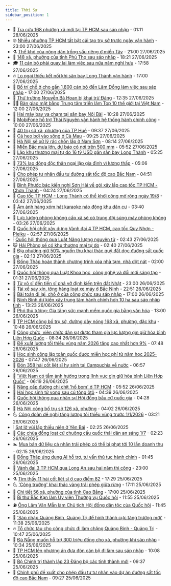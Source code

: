 ```yaml
---
title: Thời Sự
sidebar_position: 1
---
```


<!-- vnexpress-thoi-su:START -->
- 🦒 [Tra cứu 168 phường xã mới tại TP HCM sau sáp nhập](https://vnexpress.net/tra-cuu-168-phuong-xa-moi-tai-tp-hcm-sau-sap-nhap-4899275.html) - 01:11 28/06/2025
- 🤓 [Nhiều phường TP HCM tất bật cải tạo trụ sở trước ngày vận hành](https://vnexpress.net/nhieu-phuong-tp-hcm-tat-bat-cai-tao-tru-so-truoc-ngay-van-hanh-4907239.html) - 23:00 27/06/2025
- ⚗️ [Thế khó của nông dân trồng sầu riêng ở miền Tây](https://vnexpress.net/the-kho-cua-nong-dan-trong-sau-rieng-o-mien-tay-4906587.html) - 21:00 27/06/2025
- 🌊 [148 xã, phường của tỉnh Phú Thọ sau sáp nhập](https://vnexpress.net/148-xa-phuong-cua-tinh-phu-tho-sau-sap-nhap-4907163.html) - 18:21 27/06/2025
- 🎓 [11 cán bộ phải quay lại làm việc sau nửa năm nghỉ hưu](https://vnexpress.net/11-can-bo-phai-quay-lai-lam-viec-sau-nua-nam-nghi-huu-4907310.html) - 17:58 27/06/2025
- 🔥 [Lo ngại thiếu kết nối khi sân bay Long Thành vận hành](https://vnexpress.net/lo-ngai-thieu-ket-noi-khi-san-bay-long-thanh-van-hanh-4907293.html) - 17:00 27/06/2025
- 🦏 [Bố trí chỗ ở cho gần 1.800 cán bộ đến Lâm Đồng làm việc sau sáp nhập](https://vnexpress.net/bo-tri-cho-o-cho-gan-1-800-can-bo-den-lam-dong-lam-viec-sau-sap-nhap-4907250.html) - 17:00 27/06/2025
- 👺 [Thứ trưởng Nguyễn Bá Hoan bị khai trừ Đảng](https://vnexpress.net/thu-truong-nguyen-ba-hoan-bi-khai-tru-dang-4907282.html) - 12:35 27/06/2025
- 🧑‍🏫 [Bàn giao mặt bằng Trung tâm triển lãm Top 10 thế giới tại Việt Nam](https://vnexpress.net/ban-giao-mat-bang-trung-tam-trien-lam-top-10-the-gioi-tai-viet-nam-4907268.html) - 12:00 27/06/2025
- 🚦 [Hai máy bay va chạm tại sân bay Nội Bài](https://vnexpress.net/hai-may-bay-va-cham-tai-san-bay-noi-bai-4907232.html) - 10:28 27/06/2025
- 🎉 [MobiFone hỗ trợ Thái Nguyên vận hành hệ thống hành chính công](https://vnexpress.net/mobifone-ho-tro-thai-nguyen-van-hanh-he-thong-hanh-chinh-cong-4907213.html) - 10:00 27/06/2025
- 🦒 [40 trụ sở xã, phường của TP Huế](https://vnexpress.net/40-tru-so-xa-phuong-cua-tp-hue-4907065.html) - 09:37 27/06/2025
- 🤗 [Cá heo bơi vào sông ở Cà Mau](https://vnexpress.net/ca-heo-boi-vao-song-o-ca-mau-4907204.html) - 09:25 27/06/2025
- 💼 [Hà Nội sẽ xử lý rác chôn lấp ở Nam Sơn](https://vnexpress.net/ha-noi-se-xu-ly-rac-chon-lap-o-nam-son-4907043.html) - 08:14 27/06/2025
- 🤩 [Miền Bắc mưa lớn, dự báo có nơi trên 500 mm](https://vnexpress.net/mien-bac-mua-lon-du-bao-co-noi-tren-500-mm-4907005.html) - 05:52 27/06/2025
- 🤡 [Lập khu thương mại tự do 16 tỷ USD gần sân bay Long Thành](https://vnexpress.net/lap-khu-thuong-mai-tu-do-16-ty-usd-gan-san-bay-long-thanh-4907021.html) - 05:25 27/06/2025
- 💯 [73% lao động độc thân ngại lập gia đình vì lương thấp](https://vnexpress.net/73-lao-dong-doc-than-ngai-lap-gia-dinh-vi-luong-thap-4906997.html) - 05:06 27/06/2025
- 👺 [Cho phép tư nhân đầu tư đường sắt tốc độ cao Bắc Nam](https://vnexpress.net/cho-phep-tu-nhan-dau-tu-duong-sat-toc-do-cao-bac-nam-4907003.html) - 04:51 27/06/2025
- 🌮 [Bình Phước bác kiến nghị Sơn Hải về gói xây lắp cao tốc TP HCM - Chơn Thành](https://vnexpress.net/binh-phuoc-bac-kien-nghi-son-hai-ve-goi-xay-lap-cao-toc-tp-hcm-chon-thanh-4906800.html) - 04:24 27/06/2025
- 🥸 [Cao tốc TP HCM - Long Thành có thể khởi công mở rộng ngày 19/8](https://vnexpress.net/cao-toc-tp-hcm-long-thanh-co-the-khoi-cong-mo-rong-ngay-19-8-4906932.html) - 03:42 27/06/2025
- 🐻 [Ám ảnh hàng xóm hát karaoke náo động khu dân cư](https://vnexpress.net/am-anh-hang-xom-hat-karaoke-nao-dong-khu-dan-cu-4906748.html) - 03:40 27/06/2025
- 👀 [Lực lượng phòng không cấp xã sẽ có trung đội súng máy phòng không](https://vnexpress.net/luc-luong-phong-khong-cap-xa-se-co-trung-doi-sung-may-phong-khong-4906952.html) - 03:26 27/06/2025
- 🤔 [Quốc hội chốt xây dựng Vành đai 4 TP HCM, cao tốc Quy Nhơn - Pleiku](https://vnexpress.net/quoc-hoi-chot-xay-dung-vanh-dai-4-tp-hcm-cao-toc-quy-nhon-pleiku-4906892.html) - 02:57 27/06/2025
- 🕯 [Quốc hội thông qua Luật Năng lượng nguyên tử](https://vnexpress.net/quoc-hoi-thong-qua-luat-nang-luong-nguyen-tu-4906874.html) - 02:43 27/06/2025
- 😺 [Hải Phòng sẽ có khu thương mại tự do](https://vnexpress.net/hai-phong-se-co-khu-thuong-mai-tu-do-4906901.html) - 02:40 27/06/2025
- 🦆 [Địa phương giữ 50% nguồn thu khai thác quỹ đất dọc đường sắt quốc gia](https://vnexpress.net/dia-phuong-giu-50-nguon-thu-khai-thac-quy-dat-doc-duong-sat-quoc-gia-4906873.html) - 02:13 27/06/2025
- 🧰 [Đồng Tháp hoàn thành chương trình xóa nhà tạm, nhà dột nát](https://vnexpress.net/dong-thap-hoan-thanh-chuong-trinh-xoa-nha-tam-nha-dot-nat-4906729.html) - 02:00 27/06/2025
- 🦍 [Quốc hội thông qua Luật Khoa học, công nghệ và đổi mới sáng tạo](https://vnexpress.net/quoc-hoi-thong-qua-luat-khoa-hoc-cong-nghe-va-doi-moi-sang-tao-4906848.html) - 01:31 27/06/2025
- 🧰 [Từ võ sĩ đến tiến sĩ phá vỡ định kiến trên đất Nhật](https://vnexpress.net/tu-vo-si-den-tien-si-pha-vo-dinh-kien-tren-dat-nhat-4906651.html) - 23:00 26/06/2025
- 💃 [Tài xế say xỉn, tông hàng loạt xe máy ở Bắc Ninh](https://vnexpress.net/tai-xe-say-xin-tong-hang-loat-xe-may-o-bac-ninh-4906810.html) - 22:51 26/06/2025
- 🧰 [Bài toán đi lại, chỗ ở của công chức sau sáp nhập](https://vnexpress.net/bai-toan-di-lai-cho-o-cua-cong-chuc-sau-sap-nhap-4903230.html) - 17:00 26/06/2025
- 🚀 [Ninh Bình dự kiến xây trung tâm hành chính hơn 10 ha sau sáp nhập tỉnh](https://vnexpress.net/ninh-binh-du-kien-xay-trung-tam-hanh-chinh-hon-10-ha-sau-sap-nhap-tinh-4906751.html) - 13:23 26/06/2025
- 🎊 [Phó thủ tướng: Gia tăng sức mạnh mềm quốc gia bằng văn hóa](https://vnexpress.net/pho-thu-tuong-gia-tang-suc-manh-mem-quoc-gia-bang-van-hoa-4906758.html) - 13:00 26/06/2025
- 🤭 [TP HCM công bố trụ sở, đường dây nóng 168 xã, phường, đặc khu](https://vnexpress.net/tp-hcm-cong-bo-tru-so-duong-day-nong-168-xa-phuong-dac-khu-4906726.html) - 10:48 26/06/2025
- 🤗 [Công chức, viên chức dân sự được tham gia lực lượng gìn giữ hòa bình Liên Hợp Quốc](https://vnexpress.net/cong-chuc-vien-chuc-dan-su-duoc-tham-gia-luc-luong-gin-giu-hoa-binh-lien-hop-quoc-4906622.html) - 08:34 26/06/2025
- 🌈 [Đề xuất lương tối thiểu vùng năm 2026 tăng cao nhất hơn 9%](https://vnexpress.net/de-xuat-luong-toi-thieu-vung-nam-2026-tang-cao-nhat-hon-9-4906509.html) - 07:48 26/06/2025
- 🦣 [Học sinh công lập toàn quốc được miễn học phí từ năm học 2025-2026](https://vnexpress.net/hoc-sinh-cong-lap-toan-quoc-duoc-mien-hoc-phi-tu-nam-hoc-2025-2026-4906573.html) - 07:47 26/06/2025
- 🎡 [Đón 358 hài cốt liệt sĩ hy sinh tại Campuchia về nước](https://vnexpress.net/don-358-hai-cot-liet-si-hy-sinh-tai-campuchia-ve-nuoc-4906565.html) - 06:57 26/06/2025
- 🦏 [&#39;Việt Nam có tầm ảnh hưởng trong lĩnh vực gìn giữ hòa bình Liên Hợp Quốc&#39;](https://vnexpress.net/viet-nam-co-tam-anh-huong-trong-linh-vuc-gin-giu-hoa-binh-lien-hop-quoc-4886809.html) - 06:19 26/06/2025
- 🎊 [Nâng cấp đường chi chít &#39;hố bom&#39; ở TP HCM](https://vnexpress.net/nang-cap-duong-chi-chit-ho-bom-o-tp-hcm-4906538.html) - 05:52 26/06/2025
- 🫶 [Hai học sinh tử vong sau cú tông ôtô](https://vnexpress.net/hai-hoc-sinh-tu-vong-sau-cu-tong-oto-4906514.html) - 04:39 26/06/2025
- 🤔 [Quốc hội thông qua nhân sự Hội đồng bầu cử quốc gia](https://vnexpress.net/quoc-hoi-thong-qua-nhan-su-hoi-dong-bau-cu-quoc-gia-4906483.html) - 04:28 26/06/2025
- 🤠 [Hà Nội công bố trụ sở 126 xã, phường](https://vnexpress.net/ha-noi-cong-bo-tru-so-126-xa-phuong-4906206.html) - 04:02 26/06/2025
- 🌜 [Công đoàn đề nghị tăng lương tối thiểu vùng trước 1/1/2026](https://vnexpress.net/cong-doan-de-nghi-tang-luong-toi-thieu-vung-truoc-1-1-2026-4906420.html) - 03:21 26/06/2025
- 🕯 [Sạt lở vùi lấp thiếu niên ở Yên Bái](https://vnexpress.net/sat-lo-vui-lap-thieu-nien-o-yen-bai-4906390.html) - 02:25 26/06/2025
- 🤔 [Các chùa đồng loạt cử chuông cầu quốc thái dân an sáng 1/7](https://vnexpress.net/cac-chua-dong-loat-cu-chuong-cau-quoc-thai-dan-an-sang-1-7-4906365.html) - 02:23 26/06/2025
- 🏊 [Mua bán dữ liệu cá nhân trái phép có thể bị phạt tới 10 lần doanh thu](https://vnexpress.net/mua-ban-du-lieu-ca-nhan-trai-phep-co-the-bi-phat-toi-10-lan-doanh-thu-4906367.html) - 02:15 26/06/2025
- 🌮 [Đồng Tháp ứng dụng AI hỗ trợ, tư vấn thủ tục hành chính](https://vnexpress.net/dong-thap-ung-dung-ai-ho-tro-tu-van-thu-tuc-hanh-chinh-4906345.html) - 01:45 26/06/2025
- 🫣 [Vành đai 3 TP HCM qua Long An sau hai năm thi công](https://vnexpress.net/vanh-dai-3-tp-hcm-qua-long-an-sau-hai-nam-thi-cong-4905809.html) - 23:00 25/06/2025
- ⚗️ [Tìm thấy 11 hài cốt liệt sĩ ở cao điểm 82](https://vnexpress.net/tim-thay-11-hai-cot-liet-si-o-cao-diem-82-4906311.html) - 17:29 25/06/2025
- 🌜 [&#39;Công trường&#39; khai thác vàng trái phép giữa rừng](https://vnexpress.net/cong-truong-khai-thac-vang-trai-phep-giua-rung-4906289.html) - 17:11 25/06/2025
- 🌁 [Chi tiết 56 xã, phường của tỉnh Cao Bằng](https://vnexpress.net/chi-tiet-56-xa-phuong-cua-tinh-cao-bang-4899839.html) - 17:00 25/06/2025
- 🐲 [Bí thư Bắc Kạn làm Ủy viên Thường vụ Quốc hội](https://vnexpress.net/bi-thu-bac-kan-lam-uy-vien-thuong-vu-quoc-hoi-4906185.html) - 11:55 25/06/2025
- ⛽️ [Ông Lâm Văn Mẫn làm Chủ tịch Hội đồng dân tộc của Quốc hội](https://vnexpress.net/ong-lam-van-man-lam-chu-tich-hoi-dong-dan-toc-cua-quoc-hoi-4906170.html) - 11:45 25/06/2025
- 🗽 [&#39;Sáp nhập Quảng Bình, Quảng Trị để hình thành cực tăng trưởng mới&#39;](https://vnexpress.net/sap-nhap-quang-binh-quang-tri-de-hinh-thanh-cuc-tang-truong-moi-4906162.html) - 11:38 25/06/2025
- 🔥 [Tổ chức tàu cho công chức đi làm chặng Quảng Bình - Quảng Trị](https://vnexpress.net/to-chuc-tau-cho-cong-chuc-di-lam-chang-quang-binh-quang-tri-4906230.html) - 10:47 25/06/2025
- 💯 [Đà Nẵng muốn hỗ trợ 300 triệu đồng cho xã, phường khi sáp nhập](https://vnexpress.net/da-nang-muon-ho-tro-300-trieu-dong-cho-xa-phuong-khi-sap-nhap-4906196.html) - 10:34 25/06/2025
- 🦆 [TP HCM lên phương án đưa đón cán bộ đi làm sau sáp nhập](https://vnexpress.net/tp-hcm-len-phuong-an-dua-don-can-bo-di-lam-sau-sap-nhap-4906209.html) - 10:08 25/06/2025
- 🫣 [Bộ Chính trị thành lập 23 Đảng bộ các tỉnh thành mới](https://vnexpress.net/bo-chinh-tri-thanh-lap-23-dang-bo-cac-tinh-thanh-moi-4906189.html) - 09:37 25/06/2025
- 🤡 [Chính phủ đề xuất cho phép đầu tư tư nhân vào dự án đường sắt tốc độ cao Bắc Nam](https://vnexpress.net/chinh-phu-de-xuat-cho-phep-dau-tu-tu-nhan-vao-du-an-duong-sat-toc-do-cao-bac-nam-4906118.html) - 09:27 25/06/2025<!-- vnexpress-thoi-su:END -->